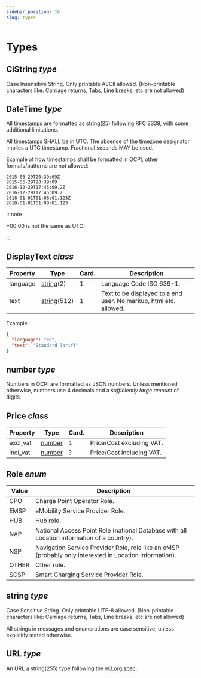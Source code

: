 ```yaml
---
sidebar_position: 16
slug: types
---
```

# Types

## CiString *type*

Case Insensitive String. Only printable ASCII allowed. (Non-printable characters like: Carriage returns, Tabs, Line
breaks, etc are not allowed)

## DateTime *type*

All timestamps are formatted as string(25) following RFC 3339, with some additional limitations.

All timestamps SHALL be in UTC. The absence of the timezone designator implies a UTC timestamp. Fractional seconds MAY
be used.

Example of how timestamps shall be formatted in OCPI, other formats/patterns are not allowed:

```text
2015-06-29T20:39:09Z
2015-06-29T20:39:09
2016-12-29T17:45:09.2Z
2016-12-29T17:45:09.2
2018-01-01T01:08:01.123Z
2018-01-01T01:08:01.123
```

:::note

+00:00 is not the same as UTC.

:::

## DisplayText *class*

| Property | Type                        | Card. | Description                                                       |
|----------|-----------------------------|-------|-------------------------------------------------------------------|
| language | [string](#string-type)(2)   | 1     | Language Code ISO 639-1.                                          |
| text     | [string](#string-type)(512) | 1     | Text to be displayed to a end user. No markup, html etc. allowed. |

Example:

```json
{
  "language": "en",
  "text": "Standard Tariff"
}
```

## number *type*

Numbers in OCPI are formatted as JSON numbers. Unless mentioned otherwise, numbers use 4 decimals and a *sufficiently
large amount* of digits.

## Price *class*

| Property | Type                   | Card. | Description               |
|----------|------------------------|-------|---------------------------|
| excl_vat | [number](#number-type) | 1     | Price/Cost excluding VAT. |
| incl_vat | [number](#number-type) | ?     | Price/Cost including VAT. |

## Role *enum*

| Value | Description                                                                                             |
|-------|---------------------------------------------------------------------------------------------------------|
| CPO   | Charge Point Operator Role.                                                                             |
| EMSP  | eMobility Service Provider Role.                                                                        |
| HUB   | Hub role.                                                                                               |
| NAP   | National Access Point Role (national Database with all Location information of a country).              |
| NSP   | Navigation Service Provider Role, role like an eMSP (probably only interested in Location information). |
| OTHER | Other role.                                                                                             |
| SCSP  | Smart Charging Service Provider Role.                                                                   |

## string *type*

Case Sensitive String. Only printable UTF-8 allowed. (Non-printable characters like: Carriage returns, Tabs, Line
breaks, etc are not allowed)

All strings in messages and enumerations are case sensitive, unless explicitly stated otherwise.

## URL *type*

An URL a string(255) type following the [w3.org spec](http://www.w3.org/Addressing/URL/uri-spec.html).
